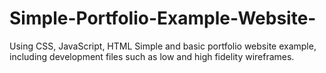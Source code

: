 # Simple-Portfolio-Example-Website-
Using CSS, JavaScript, HTML
Simple and basic portfolio website example, including development files such as low and high fidelity wireframes. 
